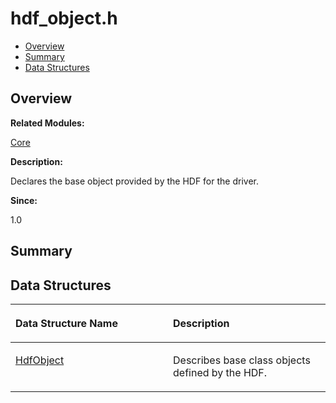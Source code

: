 # hdf\_object.h<a name="EN-US_TOPIC_0000001054799569"></a>

-   [Overview](#section426811108165627)
-   [Summary](#section172024438165627)
-   [Data Structures](#nested-classes)

## **Overview**<a name="section426811108165627"></a>

**Related Modules:**

[Core](core.md)

**Description:**

Declares the base object provided by the HDF for the driver. 

**Since:**

1.0

## **Summary**<a name="section172024438165627"></a>

## Data Structures<a name="nested-classes"></a>

<a name="table478632237165627"></a>
<table><thead align="left"><tr id="row1018686368165627"><th class="cellrowborder" valign="top" width="50%" id="mcps1.1.3.1.1"><p id="p147942776165627"><a name="p147942776165627"></a><a name="p147942776165627"></a>Data Structure Name</p>
</th>
<th class="cellrowborder" valign="top" width="50%" id="mcps1.1.3.1.2"><p id="p2121657292165627"><a name="p2121657292165627"></a><a name="p2121657292165627"></a>Description</p>
</th>
</tr>
</thead>
<tbody><tr id="row914941187165627"><td class="cellrowborder" valign="top" width="50%" headers="mcps1.1.3.1.1 "><p id="p2100971239165627"><a name="p2100971239165627"></a><a name="p2100971239165627"></a><a href="hdfobject.md">HdfObject</a></p>
</td>
<td class="cellrowborder" valign="top" width="50%" headers="mcps1.1.3.1.2 "><p id="p1692707653165627"><a name="p1692707653165627"></a><a name="p1692707653165627"></a>Describes base class objects defined by the HDF. </p>
</td>
</tr>
</tbody>
</table>


